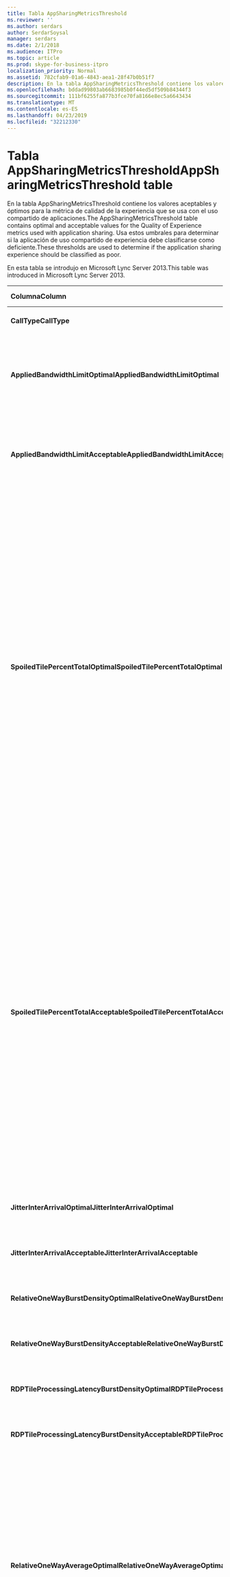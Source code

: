 ```yaml
---
title: Tabla AppSharingMetricsThreshold
ms.reviewer: ''
ms.author: serdars
author: SerdarSoysal
manager: serdars
ms.date: 2/1/2018
ms.audience: ITPro
ms.topic: article
ms.prod: skype-for-business-itpro
localization_priority: Normal
ms.assetid: 782cfab9-01a6-4843-aea1-28f47b0b51f7
description: En la tabla AppSharingMetricsThreshold contiene los valores aceptables y óptimos para la métrica de calidad de la experiencia que se usa con el uso compartido de aplicaciones. Usa estos umbrales para determinar si la aplicación de uso compartido de experiencia debe clasificarse como deficiente.
ms.openlocfilehash: bddad99803ab6683985b0f44ed5df509b84344f3
ms.sourcegitcommit: 111bf6255fa877b3fce70fa8166e8ec5a6643434
ms.translationtype: MT
ms.contentlocale: es-ES
ms.lasthandoff: 04/23/2019
ms.locfileid: "32212330"
---
```

# <a name="appsharingmetricsthreshold-table"></a><span data-ttu-id="cd65e-104">Tabla AppSharingMetricsThreshold</span><span class="sxs-lookup"><span data-stu-id="cd65e-104">AppSharingMetricsThreshold table</span></span>
 
<span data-ttu-id="cd65e-105">En la tabla AppSharingMetricsThreshold contiene los valores aceptables y óptimos para la métrica de calidad de la experiencia que se usa con el uso compartido de aplicaciones.</span><span class="sxs-lookup"><span data-stu-id="cd65e-105">The AppSharingMetricsThreshold table contains optimal and acceptable values for the Quality of Experience metrics used with application sharing.</span></span> <span data-ttu-id="cd65e-106">Usa estos umbrales para determinar si la aplicación de uso compartido de experiencia debe clasificarse como deficiente.</span><span class="sxs-lookup"><span data-stu-id="cd65e-106">These thresholds are used to determine if the application sharing experience should be classified as poor.</span></span>
  
<span data-ttu-id="cd65e-107">En esta tabla se introdujo en Microsoft Lync Server 2013.</span><span class="sxs-lookup"><span data-stu-id="cd65e-107">This table was introduced in Microsoft Lync Server 2013.</span></span>
  
|<span data-ttu-id="cd65e-108">**Columna**</span><span class="sxs-lookup"><span data-stu-id="cd65e-108">**Column**</span></span>|<span data-ttu-id="cd65e-109">**Tipo de datos**</span><span class="sxs-lookup"><span data-stu-id="cd65e-109">**Data Type**</span></span>|<span data-ttu-id="cd65e-110">**Clave o índice**</span><span class="sxs-lookup"><span data-stu-id="cd65e-110">**Key/Index**</span></span>|<span data-ttu-id="cd65e-111">**Detalles**</span><span class="sxs-lookup"><span data-stu-id="cd65e-111">**Details**</span></span>|
|:-----|:-----|:-----|:-----|
|<span data-ttu-id="cd65e-112">**CallType**</span><span class="sxs-lookup"><span data-stu-id="cd65e-112">**CallType**</span></span> <br/> |<span data-ttu-id="cd65e-113">int</span><span class="sxs-lookup"><span data-stu-id="cd65e-113">int</span></span>  <br/> |<span data-ttu-id="cd65e-114">Primary</span><span class="sxs-lookup"><span data-stu-id="cd65e-114">Primary</span></span>  <br/> |<span data-ttu-id="cd65e-115">Tipo de llamada que se realizó.</span><span class="sxs-lookup"><span data-stu-id="cd65e-115">Type of call that was placed.</span></span>  <br/> |
|<span data-ttu-id="cd65e-116">**AppliedBandwidthLimitOptimal**</span><span class="sxs-lookup"><span data-stu-id="cd65e-116">**AppliedBandwidthLimitOptimal**</span></span> <br/> |<span data-ttu-id="cd65e-117">int</span><span class="sxs-lookup"><span data-stu-id="cd65e-117">int</span></span>  <br/> ||<span data-ttu-id="cd65e-118">Limitación de ancho de banda óptimo para uso compartido de aplicaciones.</span><span class="sxs-lookup"><span data-stu-id="cd65e-118">Optimal bandwidth limitation for application sharing.</span></span> <span data-ttu-id="cd65e-119">El valor predeterminado es 1000000.</span><span class="sxs-lookup"><span data-stu-id="cd65e-119">The default value is 1000000.</span></span>  <br/> |
|<span data-ttu-id="cd65e-120">**AppliedBandwidthLimitAcceptable**</span><span class="sxs-lookup"><span data-stu-id="cd65e-120">**AppliedBandwidthLimitAcceptable**</span></span> <br/> |<span data-ttu-id="cd65e-121">int</span><span class="sxs-lookup"><span data-stu-id="cd65e-121">int</span></span>  <br/> ||<span data-ttu-id="cd65e-122">Limitación de ancho de banda aceptable para uso compartido de aplicaciones.</span><span class="sxs-lookup"><span data-stu-id="cd65e-122">Acceptable bandwidth limitation for application sharing.</span></span> <span data-ttu-id="cd65e-123">El valor predeterminado es 500000.</span><span class="sxs-lookup"><span data-stu-id="cd65e-123">The default value is 500000.</span></span>  <br/> |
|<span data-ttu-id="cd65e-124">**SpoiledTilePercentTotalOptimal**</span><span class="sxs-lookup"><span data-stu-id="cd65e-124">**SpoiledTilePercentTotalOptimal**</span></span> <br/> |<span data-ttu-id="cd65e-125">decimal(5,2)</span><span class="sxs-lookup"><span data-stu-id="cd65e-125">decimal(5,2)</span></span>  <br/> ||<span data-ttu-id="cd65e-126">Tasa de porcentaje óptima para mosaicos "estropeados" para la clasificación de una calidad de uso compartido de aplicaciones.</span><span class="sxs-lookup"><span data-stu-id="cd65e-126">Optimal percentage rate for "spoiled" tiles for classifying an Application Sharing quality.</span></span> <span data-ttu-id="cd65e-127">Este valor es el porcentaje del contenido de la persona que comparte que no llega al Visor.</span><span class="sxs-lookup"><span data-stu-id="cd65e-127">This value is the percentage of the content from the sharer that did not reach the viewer.</span></span> <span data-ttu-id="cd65e-128">Contenido puede descartado (o dañado) cuando la persona que comparte descarta mosaicos desde el origen de gráficos o el ASMCU se organizan en mosaico descarta se organizan en mosaico de la persona que comparte respectivamente.</span><span class="sxs-lookup"><span data-stu-id="cd65e-128">Content may be discarded (or spoiled) when the sharer discards tiles from the graphics source or the ASMCU tiles discards tiles from Sharer respectively.</span></span> <span data-ttu-id="cd65e-129">El valor predeterminado es 11 por ciento.</span><span class="sxs-lookup"><span data-stu-id="cd65e-129">The default value is 11 percent.</span></span>  <br/> |
|<span data-ttu-id="cd65e-130">**SpoiledTilePercentTotalAcceptable**</span><span class="sxs-lookup"><span data-stu-id="cd65e-130">**SpoiledTilePercentTotalAcceptable**</span></span> <br/> |<span data-ttu-id="cd65e-131">decimal(5,2)</span><span class="sxs-lookup"><span data-stu-id="cd65e-131">decimal(5,2)</span></span>  <br/> ||<span data-ttu-id="cd65e-132">Tasa de porcentaje aceptable para mosaicos "estropeados" para la clasificación de una calidad de uso compartido de aplicaciones.</span><span class="sxs-lookup"><span data-stu-id="cd65e-132">Acceptable percentage rate for "spoiled" tiles for classifying an Application Sharing quality.</span></span> <span data-ttu-id="cd65e-133">Este valor es el porcentaje del contenido de la persona que comparte que no llega al Visor.</span><span class="sxs-lookup"><span data-stu-id="cd65e-133">This value is the percentage of the content from the sharer that did not reach the viewer.</span></span> <span data-ttu-id="cd65e-134">Contenido puede descartado (o dañado) cuando la persona que comparte descarta mosaicos desde el origen de gráficos o el ASMCU se organizan en mosaico descarta se organizan en mosaico de la persona que comparte respectivamente.</span><span class="sxs-lookup"><span data-stu-id="cd65e-134">Content may be discarded (or spoiled) when the sharer discards tiles from the graphics source or the ASMCU tiles discards tiles from Sharer respectively.</span></span> <span data-ttu-id="cd65e-135">El valor predeterminado es 36 por ciento.</span><span class="sxs-lookup"><span data-stu-id="cd65e-135">The default value is 36 percent.</span></span>  <br/> |
|<span data-ttu-id="cd65e-136">**JitterInterArrivalOptimal**</span><span class="sxs-lookup"><span data-stu-id="cd65e-136">**JitterInterArrivalOptimal**</span></span> <br/> |<span data-ttu-id="cd65e-137">int</span><span class="sxs-lookup"><span data-stu-id="cd65e-137">int</span></span>  <br/> ||<span data-ttu-id="cd65e-138">Esta columna no se usa en Microsoft Lync Server 2013.</span><span class="sxs-lookup"><span data-stu-id="cd65e-138">This column is not used in Microsoft Lync Server 2013.</span></span>  <br/> |
|<span data-ttu-id="cd65e-139">**JitterInterArrivalAcceptable**</span><span class="sxs-lookup"><span data-stu-id="cd65e-139">**JitterInterArrivalAcceptable**</span></span> <br/> |<span data-ttu-id="cd65e-140">int</span><span class="sxs-lookup"><span data-stu-id="cd65e-140">int</span></span>  <br/> ||<span data-ttu-id="cd65e-141">Esta columna no se usa en Microsoft Lync Server 2013.</span><span class="sxs-lookup"><span data-stu-id="cd65e-141">This column is not used in Microsoft Lync Server 2013.</span></span>  <br/> |
|<span data-ttu-id="cd65e-142">**RelativeOneWayBurstDensityOptimal**</span><span class="sxs-lookup"><span data-stu-id="cd65e-142">**RelativeOneWayBurstDensityOptimal**</span></span> <br/> |<span data-ttu-id="cd65e-143">float</span><span class="sxs-lookup"><span data-stu-id="cd65e-143">float</span></span>  <br/> ||<span data-ttu-id="cd65e-144">Esta columna no se usa en Microsoft Lync Server 2013.</span><span class="sxs-lookup"><span data-stu-id="cd65e-144">This column is not used in Microsoft Lync Server 2013.</span></span>  <br/> |
|<span data-ttu-id="cd65e-145">**RelativeOneWayBurstDensityAcceptable**</span><span class="sxs-lookup"><span data-stu-id="cd65e-145">**RelativeOneWayBurstDensityAcceptable**</span></span> <br/> |<span data-ttu-id="cd65e-146">float</span><span class="sxs-lookup"><span data-stu-id="cd65e-146">float</span></span>  <br/> ||<span data-ttu-id="cd65e-147">Esta columna no se usa en Microsoft Lync Server 2013.</span><span class="sxs-lookup"><span data-stu-id="cd65e-147">This column is not used in Microsoft Lync Server 2013.</span></span>  <br/> |
|<span data-ttu-id="cd65e-148">**RDPTileProcessingLatencyBurstDensityOptimal**</span><span class="sxs-lookup"><span data-stu-id="cd65e-148">**RDPTileProcessingLatencyBurstDensityOptimal**</span></span> <br/> |<span data-ttu-id="cd65e-149">float</span><span class="sxs-lookup"><span data-stu-id="cd65e-149">float</span></span>  <br/> ||<span data-ttu-id="cd65e-150">Esta columna no se usa en Microsoft Lync Server 2013.</span><span class="sxs-lookup"><span data-stu-id="cd65e-150">This column is not used in Microsoft Lync Server 2013.</span></span>  <br/> |
|<span data-ttu-id="cd65e-151">**RDPTileProcessingLatencyBurstDensityAcceptable**</span><span class="sxs-lookup"><span data-stu-id="cd65e-151">**RDPTileProcessingLatencyBurstDensityAcceptable**</span></span> <br/> |<span data-ttu-id="cd65e-152">float</span><span class="sxs-lookup"><span data-stu-id="cd65e-152">float</span></span>  <br/> ||<span data-ttu-id="cd65e-153">Esta columna no se usa en Microsoft Lync Server 2013.</span><span class="sxs-lookup"><span data-stu-id="cd65e-153">This column is not used in Microsoft Lync Server 2013.</span></span>  <br/> |
|<span data-ttu-id="cd65e-154">**RelativeOneWayAverageOptimal**</span><span class="sxs-lookup"><span data-stu-id="cd65e-154">**RelativeOneWayAverageOptimal**</span></span> <br/> |<span data-ttu-id="cd65e-155">float</span><span class="sxs-lookup"><span data-stu-id="cd65e-155">float</span></span>  <br/> ||<span data-ttu-id="cd65e-156">Valor óptimo para el retraso relativo unidireccional entre los extremos de dos medios implicados en el uso compartido de aplicaciones.</span><span class="sxs-lookup"><span data-stu-id="cd65e-156">Optimal value for the relative one-way delay between the two media endpoints involved in the application sharing.</span></span> <span data-ttu-id="cd65e-157">Es una medición de la latencia de un solo salto.</span><span class="sxs-lookup"><span data-stu-id="cd65e-157">This is a single-hop latency measure.</span></span> <span data-ttu-id="cd65e-158">El valor predeterminado es 1,0 segundos.</span><span class="sxs-lookup"><span data-stu-id="cd65e-158">The default value is 1.0 seconds.</span></span>  <br/> <span data-ttu-id="cd65e-159">La columna se introdujo en Microsoft Lync Server 2013.</span><span class="sxs-lookup"><span data-stu-id="cd65e-159">The column was introduced in Microsoft Lync Server 2013.</span></span>  <br/> |
|<span data-ttu-id="cd65e-160">**RelativeOneWayAverageAcceptable**</span><span class="sxs-lookup"><span data-stu-id="cd65e-160">**RelativeOneWayAverageAcceptable**</span></span> <br/> |<span data-ttu-id="cd65e-161">float</span><span class="sxs-lookup"><span data-stu-id="cd65e-161">float</span></span>  <br/> ||<span data-ttu-id="cd65e-162">Valor óptimo para el retraso relativo unidireccional entre los extremos de dos medios implicados en el uso compartido de aplicaciones.</span><span class="sxs-lookup"><span data-stu-id="cd65e-162">Optimal value for the relative one-way delay between the two media endpoints involved in the application sharing.</span></span> <span data-ttu-id="cd65e-163">Es una medición de la latencia de un solo salto.</span><span class="sxs-lookup"><span data-stu-id="cd65e-163">This is a single-hop latency measure.</span></span> <span data-ttu-id="cd65e-164">El valor predeterminado es 1,75 segundos.</span><span class="sxs-lookup"><span data-stu-id="cd65e-164">The default value is 1.75 seconds.</span></span>  <br/> <span data-ttu-id="cd65e-165">La columna se introdujo en Microsoft Lync Server 2013.</span><span class="sxs-lookup"><span data-stu-id="cd65e-165">The column was introduced in Microsoft Lync Server 2013.</span></span>  <br/> |
|<span data-ttu-id="cd65e-166">**RDPTileProcessingLatencyAverageOptimal**</span><span class="sxs-lookup"><span data-stu-id="cd65e-166">**RDPTileProcessingLatencyAverageOptimal**</span></span> <br/> |<span data-ttu-id="cd65e-167">float</span><span class="sxs-lookup"><span data-stu-id="cd65e-167">float</span></span>  <br/> ||<span data-ttu-id="cd65e-168">Valor óptimo del mosaico RDP promedio de latencia en el servidor de conferencia AS de procesamiento a través de la duración de la sesión de visualización.</span><span class="sxs-lookup"><span data-stu-id="cd65e-168">Optimal value of the average RDP tile processing latency in the AS Conferencing Server over the duration of the viewing session.</span></span> <span data-ttu-id="cd65e-169">Latencia es la diferencia de tiempo entre cuando el marco de inicio está codificado en el servidor (que comparte o MCU en función del escenario) y el mismo fotograma de inicio se descodifica en el Visor.</span><span class="sxs-lookup"><span data-stu-id="cd65e-169">Latency is the time difference between when the Start Frame is encoded on the server (sharer or MCU depending on the scenario) and the same Start Frame is decoded on the viewer.</span></span>  <br/> <span data-ttu-id="cd65e-170">Una media alta refleja un retraso mayor en la experiencia de visualización.</span><span class="sxs-lookup"><span data-stu-id="cd65e-170">A high average reflects a longer delay in the viewing experience.</span></span> <span data-ttu-id="cd65e-171">Un servidor de conferencias sobrecargado podría experimentar una media mayor de retrasos.</span><span class="sxs-lookup"><span data-stu-id="cd65e-171">An overloaded conferencing server may experience higher average delays.</span></span> <span data-ttu-id="cd65e-172">El valor predeterminado es de 200 milisegundos.</span><span class="sxs-lookup"><span data-stu-id="cd65e-172">The default value is 200ms.</span></span>  <br/> <span data-ttu-id="cd65e-173">La columna se introdujo en Microsoft Lync Server 2013.</span><span class="sxs-lookup"><span data-stu-id="cd65e-173">The column was introduced in Microsoft Lync Server 2013.</span></span>  <br/> |
|<span data-ttu-id="cd65e-174">**RDPTileProcessingLatencyAverageAcceptable**</span><span class="sxs-lookup"><span data-stu-id="cd65e-174">**RDPTileProcessingLatencyAverageAcceptable**</span></span> <br/> |<span data-ttu-id="cd65e-175">float</span><span class="sxs-lookup"><span data-stu-id="cd65e-175">float</span></span>  <br/> ||<span data-ttu-id="cd65e-176">Valor aceptable del mosaico RDP promedio de latencia en el servidor de conferencia AS de procesamiento a través de la duración de la sesión de visualización.</span><span class="sxs-lookup"><span data-stu-id="cd65e-176">Acceptable value of the average RDP tile processing latency in the AS Conferencing Server over the duration of the viewing session.</span></span> <span data-ttu-id="cd65e-177">Latencia es la diferencia de tiempo entre cuando el marco de inicio está codificado en el servidor (que comparte o MCU en función del escenario) y el mismo fotograma de inicio se descodifica en el Visor.</span><span class="sxs-lookup"><span data-stu-id="cd65e-177">Latency is the time difference between when the Start Frame is encoded on the server (sharer or MCU depending on the scenario) and the same Start Frame is decoded on the viewer.</span></span>  <br/> <span data-ttu-id="cd65e-178">Una media alta refleja un retraso mayor en la experiencia de visualización.</span><span class="sxs-lookup"><span data-stu-id="cd65e-178">A high average reflects a longer delay in the viewing experience.</span></span> <span data-ttu-id="cd65e-179">Un servidor de conferencias sobrecargado podría experimentar una media mayor de retrasos.</span><span class="sxs-lookup"><span data-stu-id="cd65e-179">An overloaded conferencing server may experience higher average delays.</span></span> <span data-ttu-id="cd65e-180">El valor predeterminado es de 200 milisegundos.</span><span class="sxs-lookup"><span data-stu-id="cd65e-180">The default value is 200ms.</span></span>  <br/> <span data-ttu-id="cd65e-181">La columna se introdujo en Microsoft Lync Server 2013.</span><span class="sxs-lookup"><span data-stu-id="cd65e-181">The column was introduced in Microsoft Lync Server 2013.</span></span>  <br/> |
   

